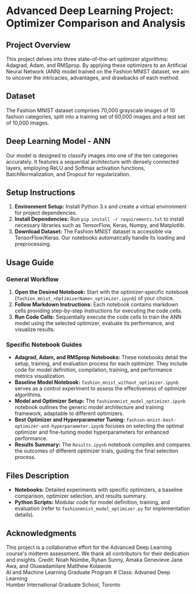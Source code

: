
# Advanced Deep Learning Project: Optimizer Comparison and Analysis

## Project Overview
This project delves into three state-of-the-art optimizer algorithms: Adagrad, Adam, and RMSprop. By applying these optimizers to an Artificial Neural Network (ANN) model trained on the Fashion MNIST dataset, we aim to uncover the intricacies, advantages, and drawbacks of each method.

## Dataset
The Fashion MNIST dataset comprises 70,000 grayscale images of 10 fashion categories, split into a training set of 60,000 images and a test set of 10,000 images.

## Deep Learning Model - ANN
Our model is designed to classify images into one of the ten categories accurately. It features a sequential architecture with densely connected layers, employing ReLU and Softmax activation functions, BatchNormalization, and Dropout for regularization.

## Setup Instructions
1. **Environment Setup:** Install Python 3.x and create a virtual environment for project dependencies.
2. **Install Dependencies:** Run `pip install -r requirements.txt` to install necessary libraries such as TensorFlow, Keras, Numpy, and Matplotlib.
3. **Download Dataset:** The Fashion MNIST dataset is accessible via TensorFlow/Keras. Our notebooks automatically handle its loading and preprocessing.

## Usage Guide
### General Workflow
1. **Open the Desired Notebook:** Start with the optimizer-specific notebook (`fashion_mnist_<OptimizerName>_optimizer.ipynb`) of your choice.
2. **Follow Markdown Instructions:** Each notebook contains markdown cells providing step-by-step instructions for executing the code cells.
3. **Run Code Cells:** Sequentially execute the code cells to train the ANN model using the selected optimizer, evaluate its performance, and visualize results.

### Specific Notebook Guides
- **Adagrad, Adam, and RMSprop Notebooks:** These notebooks detail the setup, training, and evaluation process for each optimizer. They include code for model definition, compilation, training, and performance metrics visualization.
- **Baseline Model Notebook:** `fashion_mnist_without_optimizer.ipynb` serves as a control experiment to assess the effectiveness of optimizer algorithms.
- **Model and Optimizer Setup:** The `fashionmnist_model_optimizer.ipynb` notebook outlines the generic model architecture and training framework, adaptable to different optimizers.
- **Best Optimizer and Hyperparameter Tuning:** `fashion-mnist-best-optimizer-and-hyperparameter.ipynb` focuses on selecting the optimal optimizer and fine-tuning model hyperparameters for enhanced performance.
- **Results Summary:** The `Results.ipynb` notebook compiles and compares the outcomes of different optimizer trials, guiding the final selection process.

## Files Description
- **Notebooks:** Detailed experiments with specific optimizers, a baseline comparison, optimizer selection, and results summary.
- **Python Scripts:** Modular code for model definition, training, and evaluation (refer to `fashionmnist_model_optimizer.py` for implementation details).

## Acknowledgments
This project is a collaborative effort for the Advanced Deep Learning course's midterm assessment. We thank all contributors for their dedication and insights.
Credit: Noah Nsimbe, Ryhan Sunny, Amaka Genevieve Jane Awa, and Oluwadamilare Matthew Kolawole  
AI and Machine Learning Graduate Program # Class: Advaned Deep Learning  
Humber International Graduate School, Toronto
